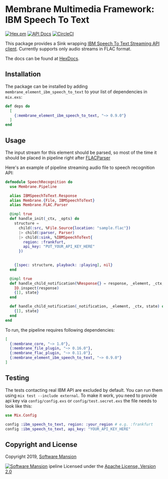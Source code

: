 # Membrane Multimedia Framework: IBM Speech To Text

[![Hex.pm](https://img.shields.io/hexpm/v/membrane_element_ibm_speech_to_text.svg)](https://hex.pm/packages/membrane_element_ibm_speech_to_text)
[![API Docs](https://img.shields.io/badge/api-docs-yellow.svg?style=flat)](https://hexdocs.pm/membrane_element_ibm_speech_to_text/)
[![CircleCI](https://circleci.com/gh/membraneframework/membrane_element_ibm_speech_to_text.svg?style=svg)](https://circleci.com/gh/membraneframework/membrane_element_ibm_speech_to_text)

This package provides a Sink wrapping [IBM Speech To Text Streaming API client](https://hex.pm/packages/ibm_speech_to_text).
Currently supports only audio streams in FLAC format.

The docs can be found at [HexDocs](https://hexdocs.pm/membrane_element_ibm_speech_to_text).

## Installation

The package can be installed by adding `membrane_element_ibm_speech_to_text` to your list of dependencies in `mix.exs`:

```elixir
def deps do
  [
    {:membrane_element_ibm_speech_to_text, "~> 0.9.0"}
  ]
end
```

## Usage

The input stream for this element should be parsed, so most of the time it should be
placed in pipeline right after [FLACParser](https://github.com/membraneframework/membrane-element-flac-parser)

Here's an example of pipeline streaming audio file to speech recognition API:

```elixir
defmodule SpeechRecognition do
  use Membrane.Pipeline

  alias IBMSpeechToText.Response
  alias Membrane.{File, IBMSpeechToText}
  alias Membrane.FLAC.Parser

  @impl true
  def handle_init(_ctx, _opts) do
    structure = 
      child(:src, %File.Source{location: "sample.flac"})
      |> child(:parser, Parser)
      |> child(:sink, %IBMSpeechToText{
        region: :frankfurt,
        api_key: "PUT_YOUR_API_KEY_HERE"
      })
    

    {[spec: structure, playback: :playing], nil}
  end

  @impl true
  def handle_child_notification(%Response{} = response, _element, _ctx, state) do
    IO.inspect(response)
    {[], state}
  end

  def handle_child_notification(_notification, _element, _ctx, state) do
    {[], state}
  end
end
```

To run, the pipeline requires following dependencies:

```elixir
[
  {:membrane_core, "~> 1.0"},
  {:membrane_file_plugin, "~> 0.16.0"},
  {:membrane_flac_plugin, "~> 0.11.0"},
  {:membrane_element_ibm_speech_to_text, "~> 0.9.0"}
]
```

## Testing

The tests contacting real IBM API are excluded by default. You can run them using `mix test --include external`.
To make it work, you need to provide api key via `config/config.exs` or `config/test.secret.exs` the file needs to look like this:

```elixir
use Mix.Config

config :ibm_speech_to_text, region: :your_region # e.g. :frankfurt
config :ibm_speech_to_text, api_key: "YOUR_API_KEY_HERE"
```

## Copyright and License

Copyright 2019, [Software Mansion](https://swmansion.com/?utm_source=git&utm_medium=readme&utm_campaign=membrane-element-ibm-speech-to-text)

[![Software Mansion](https://logo.swmansion.com/logo?color=white&variant=desktop&width=200&tag=membrane-github)](https://swmansion.com/?utm_source=git&utm_medium=readme&utm_campaign=membrane-element-ibm-speech-to-text)
ipeline
Licensed under the [Apache License, Version 2.0](LICENSE)
